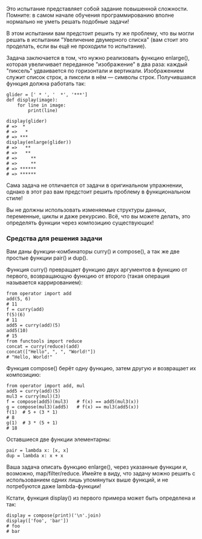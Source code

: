Это испытание представляет собой задание повышенной сложности. Помните: в самом начале обучения программированию вполне нормально не уметь решать подобные задачи!

В этом испытании вам предстоит решить ту же проблему, что вы могли решать в испытании "Увеличение двумерного списка" (вам стоит это проделать, если вы ещё не проходили то испытание).

Задача заключается в том, что нужно реализовать функцию enlarge(), которая увеличивает переданное "изображение" в два раза: каждый "пиксель" удваивается по горизонтали и вертикали. Изображением служит список строк, а пиксели в нём — символы строк. Получившаяся функция должна работать так:

```
glider = [' * ', '  *', '***']
def display(image):
    for line in image:
        print(line)

display(glider)
# =>  *
# =>   *
# => ***
display(enlarge(glider))
# =>   **
# =>   **
# =>     **
# =>     **
# => ******
# => ******
```

Сама задача не отличается от задачи в оригинальном упражнении, однако в этот раз вам предстоит решить проблему в функциональном стиле!

Вы не должны использовать изменяемые структуры данных, переменные, циклы и даже рекурсию. Всё, что вы можете делать, это определять функции через композицию существующих!

### Средства для решения задачи

Вам даны функции-комбинаторы curry() и compose(), а так же две простые функции pair() и dup().

Функция curry() превращает функцию двух аргументов в функцию от первого, возвращающую функцию от второго (такая операция называется каррированием):

```
from operator import add
add(5, 6)
# 11
f = curry(add)
f(5)(6)
# 11
add5 = curry(add)(5)
add5(10)
# 15
from functools import reduce
concat = curry(reduce)(add)
concat(["Hello", ", ", "World!"])
# "Hello, World!"
```

Функция compose() берёт одну функцию, затем другую и возвращает их композицию:

```
from operator import add, mul
add5 = curry(add)(5)
mul3 = curry(mul)(3)
f = compose(add5)(mul3)   # f(x) == add5(mul3(x))
g = compose(mul3)(add5)   # f(x) == mul3(add5(x))
f(1)  # 5 + (3 * 1)
# 8
g(1)  # 3 * (5 + 1)
# 18
```

Оставшиеся две функции элементарны:

```
pair = lambda x: [x, x]
dup = lambda x: x + x
```

Ваша задача описать функцию enlarge(), через указанные функции и, возможно, map/filter/reduce. Имейте в виду, что задачу можно решить с использованием одних лишь упомянутых выше функций, и не потребуются даже lambda-функции!

Кстати, функция display() из первого примера может быть определена и так:

```
display = compose(print)('\n'.join)
display(['foo', 'bar'])
# foo
# bar
```
